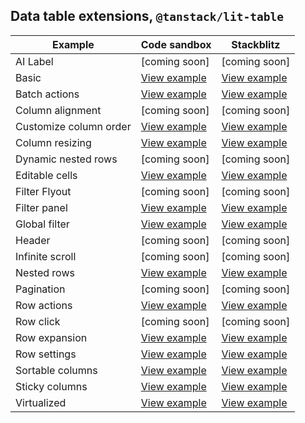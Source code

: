 ## Data table extensions, `@tanstack/lit-table`

| Example           | Code sandbox                                                                                                                    | Stackblitz                                                                                                                    |
| ----------------- | ------------------------------------------------------------------------------------------------------------------------------- | ----------------------------------------------------------------------------------------------------------------------------- |
| AI Label           | [coming soon]             | [coming soon]             |
| Basic             | [View example](https://codesandbox.io/s/github/carbon-design-system/tanstack-carbon/tree/main/web-components/basic)             | [View example](https://stackblitz.com/github/carbon-design-system/tanstack-carbon/tree/main/web-components/basic)             |
| Batch actions     | [View example](https://codesandbox.io/s/github/carbon-design-system/tanstack-carbon/tree/main/web-components/batch-actions)     | [View example](https://stackblitz.com/github/carbon-design-system/tanstack-carbon/tree/main/web-components/batch-actions)     |
| Column alignment          | [coming soon]             | [coming soon]             |
| Customize column order | [View example](https://codesandbox.io/s/github/carbon-design-system/tanstack-carbon/tree/main/web-components/customize-columns) | [View example](https://stackblitz.com/github/carbon-design-system/tanstack-carbon/tree/main/web-components/customize-columns) |
| Column resizing   | [View example](https://codesandbox.io/s/github/carbon-design-system/tanstack-carbon/tree/main/web-components/resizing)          | [View example](https://stackblitz.com/github/carbon-design-system/tanstack-carbon/tree/main/web-components/resizing)          |
| Dynamic nested rows          | [coming soon]             | [coming soon]             |
| Editable cells    | [View example](https://codesandbox.io/s/github/carbon-design-system/tanstack-carbon/tree/main/web-components/editable-cells)    | [View example](https://stackblitz.com/github/carbon-design-system/tanstack-carbon/tree/main/web-components/editable-cells)    |
| Filter Flyout           | [coming soon]             | [coming soon]             |
| Filter panel            | [View example](https://codesandbox.io/s/github/carbon-design-system/tanstack-carbon/tree/main/web-components/filter-panel)             | [View example](https://stackblitz.com/github/carbon-design-system/tanstack-carbon/tree/main/web-components/filter-panel)             |
| Global filter     | [View example](https://codesandbox.io/s/github/carbon-design-system/tanstack-carbon/tree/main/web-components/global-filter)     | [View example](https://stackblitz.com/github/carbon-design-system/tanstack-carbon/tree/main/web-components/global-filter)     |
| Header           | [coming soon]             | [coming soon]             |
| Infinite scroll          | [coming soon]             | [coming soon]             |
| Nested rows       | [View example](https://codesandbox.io/s/github/carbon-design-system/tanstack-carbon/tree/main/web-components/nested-rows)       | [View example](https://stackblitz.com/github/carbon-design-system/tanstack-carbon/tree/main/web-components/nested-rows)       |
| Pagination          | [coming soon]             | [coming soon]             |
| Row actions             | [View example](https://codesandbox.io/s/github/carbon-design-system/tanstack-carbon/tree/main/web-components/row-actions)             | [View example](https://stackblitz.com/github/carbon-design-system/tanstack-carbon/tree/main/web-components/row-actions)             |
| Row click          | [coming soon]             | [coming soon]             |
| Row expansion           | [View example](https://codesandbox.io/s/github/carbon-design-system/tanstack-carbon/tree/main/web-components/row-expansion)             | [View example](https://stackblitz.com/github/carbon-design-system/tanstack-carbon/tree/main/web-components/row-expansion)             |
| Row settings      | [View example](https://codesandbox.io/s/github/carbon-design-system/tanstack-carbon/tree/main/web-components/row-settings)      | [View example](https://stackblitz.com/github/carbon-design-system/tanstack-carbon/tree/main/web-components/row-settings)      |
| Sortable columns  | [View example](https://codesandbox.io/s/github/carbon-design-system/tanstack-carbon/tree/main/web-components/sortable)          | [View example](https://stackblitz.com/github/carbon-design-system/tanstack-carbon/tree/main/web-components/sortable)          |
| Sticky columns    | [View example](https://codesandbox.io/s/github/carbon-design-system/tanstack-carbon/tree/main/web-components/sticky-columns)    | [View example](https://stackblitz.com/github/carbon-design-system/tanstack-carbon/tree/main/web-components/sticky-columns)    |
| Virtualized       | [View example](https://codesandbox.io/s/github/carbon-design-system/tanstack-carbon/tree/main/web-components/virtual)           | [View example](https://stackblitz.com/github/carbon-design-system/tanstack-carbon/tree/main/web-components/virtual)           |
